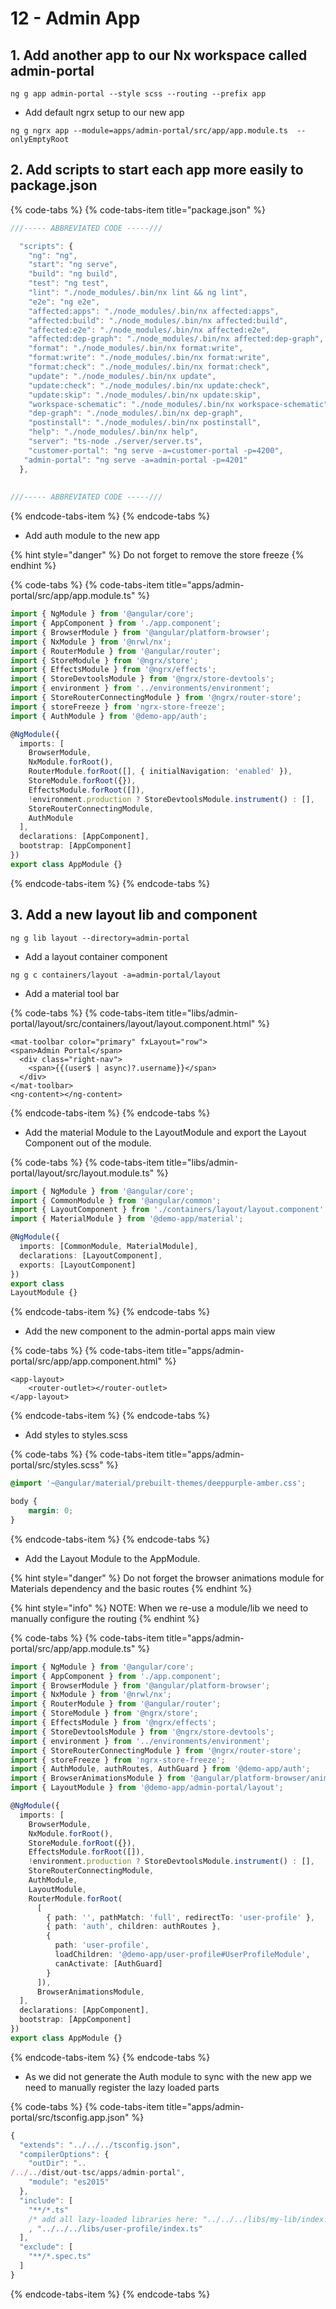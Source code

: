# 12 - Admin App

## 1. Add another app to our Nx workspace called admin-portal

```text
ng g app admin-portal --style scss --routing --prefix app
```

* Add default ngrx setup to our new app

```text
ng g ngrx app --module=apps/admin-portal/src/app/app.module.ts  --onlyEmptyRoot
```

## 2. Add scripts to start each app more easily to package.json

{% code-tabs %}
{% code-tabs-item title="package.json" %}
```javascript
///----- ABBREVIATED CODE -----///

  "scripts": {
    "ng": "ng",
    "start": "ng serve",
    "build": "ng build",
    "test": "ng test",
    "lint": "./node_modules/.bin/nx lint && ng lint",
    "e2e": "ng e2e",
    "affected:apps": "./node_modules/.bin/nx affected:apps",
    "affected:build": "./node_modules/.bin/nx affected:build",
    "affected:e2e": "./node_modules/.bin/nx affected:e2e",
    "affected:dep-graph": "./node_modules/.bin/nx affected:dep-graph",
    "format": "./node_modules/.bin/nx format:write",
    "format:write": "./node_modules/.bin/nx format:write",
    "format:check": "./node_modules/.bin/nx format:check",
    "update": "./node_modules/.bin/nx update",
    "update:check": "./node_modules/.bin/nx update:check",
    "update:skip": "./node_modules/.bin/nx update:skip",
    "workspace-schematic": "./node_modules/.bin/nx workspace-schematic",
    "dep-graph": "./node_modules/.bin/nx dep-graph",
    "postinstall": "./node_modules/.bin/nx postinstall",
    "help": "./node_modules/.bin/nx help",
    "server": "ts-node ./server/server.ts",
    "customer-portal": "ng serve -a=customer-portal -p=4200",
   "admin-portal": "ng serve -a=admin-portal -p=4201"
  },
  
  
///----- ABBREVIATED CODE -----///
```
{% endcode-tabs-item %}
{% endcode-tabs %}

* Add auth module to the new app

{% hint style="danger" %}
Do not forget to remove the store freeze 
{% endhint %}

{% code-tabs %}
{% code-tabs-item title="apps/admin-portal/src/app/app.module.ts" %}
```typescript
import { NgModule } from '@angular/core';
import { AppComponent } from './app.component';
import { BrowserModule } from '@angular/platform-browser';
import { NxModule } from '@nrwl/nx';
import { RouterModule } from '@angular/router';
import { StoreModule } from '@ngrx/store';
import { EffectsModule } from '@ngrx/effects';
import { StoreDevtoolsModule } from '@ngrx/store-devtools';
import { environment } from '../environments/environment';
import { StoreRouterConnectingModule } from '@ngrx/router-store';
import { storeFreeze } from 'ngrx-store-freeze';
import { AuthModule } from '@demo-app/auth';

@NgModule({
  imports: [
    BrowserModule,
    NxModule.forRoot(),
    RouterModule.forRoot([], { initialNavigation: 'enabled' }),
    StoreModule.forRoot({}),
    EffectsModule.forRoot([]),
    !environment.production ? StoreDevtoolsModule.instrument() : [],
    StoreRouterConnectingModule,
    AuthModule
  ],
  declarations: [AppComponent],
  bootstrap: [AppComponent]
})
export class AppModule {}

```
{% endcode-tabs-item %}
{% endcode-tabs %}

## 3. Add a new layout lib and component

```text
ng g lib layout --directory=admin-portal
```

* Add a layout container component

```text
ng g c containers/layout -a=admin-portal/layout
```

* Add a material tool bar

{% code-tabs %}
{% code-tabs-item title="libs/admin-portal/layout/src/containers/layout/layout.component.html" %}
```markup
<mat-toolbar color="primary" fxLayout="row">
<span>Admin Portal</span>
  <div class="right-nav">
    <span>{{(user$ | async)?.username}}</span>
  </div>
</mat-toolbar>
<ng-content></ng-content>
```
{% endcode-tabs-item %}
{% endcode-tabs %}

* Add the material Module to the LayoutModule and export the Layout Component out of the module.

{% code-tabs %}
{% code-tabs-item title="libs/admin-portal/layout/src/layout.module.ts" %}
```typescript
import { NgModule } from '@angular/core';
import { CommonModule } from '@angular/common';
import { LayoutComponent } from './containers/layout/layout.component';
import { MaterialModule } from '@demo-app/material';

@NgModule({
  imports: [CommonModule, MaterialModule],
  declarations: [LayoutComponent],
  exports: [LayoutComponent]
})
export class 
LayoutModule {}

```
{% endcode-tabs-item %}
{% endcode-tabs %}

* Add the new component to the admin-portal apps main view

{% code-tabs %}
{% code-tabs-item title="apps/admin-portal/src/app/app.component.html" %}
```markup
<app-layout>
    <router-outlet></router-outlet>
</app-layout>
```
{% endcode-tabs-item %}
{% endcode-tabs %}

* Add styles to styles.scss

{% code-tabs %}
{% code-tabs-item title="apps/admin-portal/src/styles.scss" %}
```css
@import '~@angular/material/prebuilt-themes/deeppurple-amber.css';

body {
    margin: 0;
}
```
{% endcode-tabs-item %}
{% endcode-tabs %}

* Add the Layout Module to the AppModule.

{% hint style="danger" %}
Do not forget the browser animations module for Materials dependency and the basic routes
{% endhint %}

{% hint style="info" %}
NOTE: When we re-use a module/lib we need to manually configure the routing
{% endhint %}

{% code-tabs %}
{% code-tabs-item title="apps/admin-portal/src/app/app.module.ts" %}
```typescript
import { NgModule } from '@angular/core';
import { AppComponent } from './app.component';
import { BrowserModule } from '@angular/platform-browser';
import { NxModule } from '@nrwl/nx';
import { RouterModule } from '@angular/router';
import { StoreModule } from '@ngrx/store';
import { EffectsModule } from '@ngrx/effects';
import { StoreDevtoolsModule } from '@ngrx/store-devtools';
import { environment } from '../environments/environment';
import { StoreRouterConnectingModule } from '@ngrx/router-store';
import { storeFreeze } from 'ngrx-store-freeze';
import { AuthModule, authRoutes, AuthGuard } from '@demo-app/auth';
import { BrowserAnimationsModule } from '@angular/platform-browser/animations';
import { LayoutModule } from '@demo-app/admin-portal/layout';

@NgModule({
  imports: [
    BrowserModule,
    NxModule.forRoot(),
    StoreModule.forRoot({}),
    EffectsModule.forRoot([]),
    !environment.production ? StoreDevtoolsModule.instrument() : [],
    StoreRouterConnectingModule,
    AuthModule,
    LayoutModule,
    RouterModule.forRoot(
      [
        { path: '', pathMatch: 'full', redirectTo: 'user-profile' },
        { path: 'auth', children: authRoutes },
        {
          path: 'user-profile',
          loadChildren: '@demo-app/user-profile#UserProfileModule',
          canActivate: [AuthGuard]
        }
      ]),
      BrowserAnimationsModule,
  ],
  declarations: [AppComponent],
  bootstrap: [AppComponent]
})
export class AppModule {}

```
{% endcode-tabs-item %}
{% endcode-tabs %}

* As we did not generate the Auth module to sync with the new app we need to manually register the lazy loaded parts

{% code-tabs %}
{% code-tabs-item title="apps/admin-portal/src/tsconfig.app.json" %}
```typescript
{
  "extends": "../../../tsconfig.json",
  "compilerOptions": {
    "outDir": "..
/../../dist/out-tsc/apps/admin-portal",
    "module": "es2015"
  },
  "include": [
    "**/*.ts"
    /* add all lazy-loaded libraries here: "../../../libs/my-lib/index.ts" */
    , "../../../libs/user-profile/index.ts"
  ],
  "exclude": [
    "**/*.spec.ts"
  ]
}
```
{% endcode-tabs-item %}
{% endcode-tabs %}

